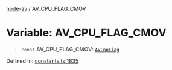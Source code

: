 [node-av](../globals.md) / AV\_CPU\_FLAG\_CMOV

# Variable: AV\_CPU\_FLAG\_CMOV

> `const` **AV\_CPU\_FLAG\_CMOV**: [`AVCpuFlag`](../type-aliases/AVCpuFlag.md)

Defined in: [constants.ts:1835](https://github.com/seydx/av/blob/f8631fc881b394300b1479f511d55cf1c370a87f/src/constants/constants.ts#L1835)
